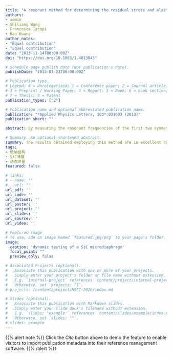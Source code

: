 ```yaml
---
title: "A resonant method for determining the residual stress and elastic modulus of a thin film"
authors:
- admin
- Shiliang Wang
- Francesca Iacopi
- Han Huang
author_notes:
- "Equal contribution"
- "Equal contribution"
date: "2013-11-14T00:00:00Z"
doi: "https://doi.org/10.1063/1.4813843"

# Schedule page publish date (NOT publication's date).
publishDate: "2013-07-23T00:00:00Z"

# Publication type.
# Legend: 0 = Uncategorized; 1 = Conference paper; 2 = Journal article;
# 3 = Preprint / Working Paper; 4 = Report; 5 = Book; 6 = Book section;
# 7 = Thesis; 8 = Patent
publication_types: ["2"]

# Publication name and optional abbreviated publication name.
publication: "*Applied Physics Letters, 103*:031603 (2013)"
publication_short: ""

abstract: By measuring the resonant frequencies of the first two symmetric vibration modes of a circular thin-film diaphragm and solving the Rayleigh-Ritz equation analytically, the residual stress and elastic modulus of the film were determined simultaneously. The results obtained employing this method are in excellent agreement with those obtained numerically in finite element modelling when tested using freestanding circular SiC diaphragms with residual tensile stress. The stress and modulus values are also in reasonably good agreement with those obtained from nanoindentation and wafer curvature measurements, respectively.

# Summary. An optional shortened abstract.
summary: The results obtained employing this method are in excellent agreement with those obtained numerically in finite element modelling when tested using freestanding circular SiC diaphragms with residual tensile stress. The stress and modulus values are also in reasonably good agreement with those obtained from nanoindentation and wafer curvature measurements, respectively.
tags:
- 微纳结构
- SiC薄膜
- 动态测量
featured: false

# links:
# - name: ""
#   url: ""
url_pdf: ''
url_code: ''
url_dataset: ''
url_poster: ''
url_project: ''
url_slides: ''
url_source: ''
url_video: ''

# Featured image
# To use, add an image named `featured.jpg/png` to your page's folder. 
image:
  caption: 'dynamic testing of a SiC microdiaphragm'
  focal_point: ""
  preview_only: false

# Associated Projects (optional).
#   Associate this publication with one or more of your projects.
#   Simply enter your project's folder or file name without extension.
#   E.g. `internal-project` references `content/project/internal-project/index.md`.
#   Otherwise, set `projects: []`.
# projects: /content/project/NSFC-2020/index.md

# Slides (optional).
#   Associate this publication with Markdown slides.
#   Simply enter your slide deck's filename without extension.
#   E.g. `slides: "example"` references `content/slides/example/index.md`.
#   Otherwise, set `slides: ""`.
# slides: example
---
```


{{% alert note %}}
Click the *Cite* button above to demo the feature to enable visitors to import publication metadata into their reference management software.
{{% /alert %}}
